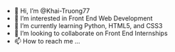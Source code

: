 - 👋 Hi, I’m @Khai-Truong77
- 👀 I’m interested in Front End Web Development
- 🌱 I’m currently learning Python, HTML5, and CSS3
- 💞️ I’m looking to collaborate on Front End Internships
- 📫 How to reach me ...

<!---
Khai-Truong77/Khai-Truong77 is a ✨ special ✨ repository because its `README.md` (this file) appears on your GitHub profile.
You can click the Preview link to take a look at your changes.
--->
